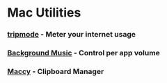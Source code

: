 # Mac Utilities

### [tripmode](tripmode.ch) - Meter your internet usage
### [Background Music](https://github.com/kyleneideck/BackgroundMusic) - Control per app volume
### [Maccy](https://github.com/p0deje/Maccy) - Clipboard Manager